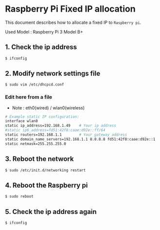 # Raspberry Pi Fixed IP allocation
This document describes how to allocate a fixed IP to `Raspberry pi`.

Used Model : Raspberry Pi 3 Model B+

## 1. Check the ip address
```bash
$ ifconfig
```

## 2. Modify network settings file
```bash
$ sudo vim /etc/dhcpcd.conf
```

### Edit here from a file
* Note : eth0(wired) / wlan0(wireless)
```bash
# Example static IP configuration:
interface wlan0
static ip_address=192.168.1.49    # Your ip address
#static ip6_address=fd51:42f8:caae:d92e::ff/64
static routers=192.168.1.1        # Your gateway address
static domain_name_servers=192.168.1.1 8.8.8.8 fd51:42f8:caae:d92e::1
static netmask=255.255.255.0
```

## 3. Reboot the network
```bash
$ sudo /etc/init.d/networking restart
```

## 4. Reboot the Raspberry pi
```bash
$ sudo reboot
```

## 5. Check the ip address again
```bash
$ ifconfig
```
